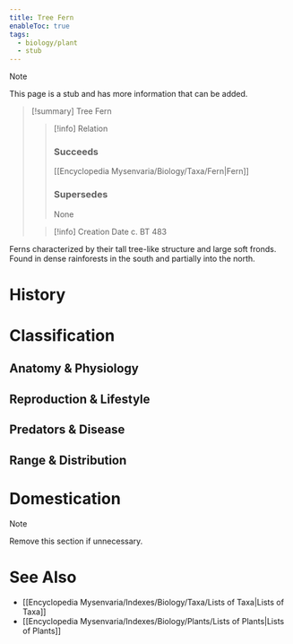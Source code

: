 ```yaml
---
title: Tree Fern
enableToc: true
tags:
  - biology/plant
  - stub
---
```


> [!note]
> This page is a stub and has more information that can be added.

> [!summary] Tree Fern
> > [!info] Relation
> > ### Succeeds
> > [[Encyclopedia Mysenvaria/Biology/Taxa/Fern|Fern]]
> > ### Supersedes
> > None
>
> > [!info] Creation Date
> > c. BT 483

Ferns characterized by their tall tree-like structure and large soft fronds. Found in dense rainforests in the south and partially into the north.
# History

# Classification
## Anatomy & Physiology

## Reproduction & Lifestyle

## Predators & Disease

## Range & Distribution

# Domestication

> [!note]
> Remove this section if unnecessary.
# See Also
- [[Encyclopedia Mysenvaria/Indexes/Biology/Taxa/Lists of Taxa|Lists of Taxa]]
- [[Encyclopedia Mysenvaria/Indexes/Biology/Plants/Lists of Plants|Lists of Plants]]